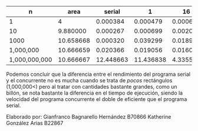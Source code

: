 | n | area | serial | 1  | 16 | 32 | 64 |
|---|---|---|---|---|---|---|
| 1  | 4 | 0.000384 | 0.000479  | 0.000614  | 0.000443 | 0.000094 |
| 10  | 9.880000  |  0.000267 | 0.000699  | 0.002039 | 0.001795 | 0.002113  |
| 1000  | 10.658668 | 0.000320 |  0.039299 | 0.018907 | 0.000767  | 0.000094  |
| 1,000,000 | 10.666659  | 0.020366 |  0.019056 | 0.016053  | 0.006618 |  0.013558 |
| 1,000,000,000 | 10.666667  | 12.448663 | 11.436838  |  4.335590 | 4.055215 | 3.892265 |

Podemos concluir que la diferencia entre el rendimiento del programa serial y el concurrente no es mucha cuando se trata de _pocos_ rectángulos (1,000,000<)
pero al tratar con cantidades bastante grandes, como un billón, se nota bastante la diferencia en el tiempo de ejecución, siendo la velocidad del programa concurrente el doble de eficiente que el programa serial.

Elaborado por:
Gianfranco Bagnarello Hernández B70866
Katherine González Arias B22867

